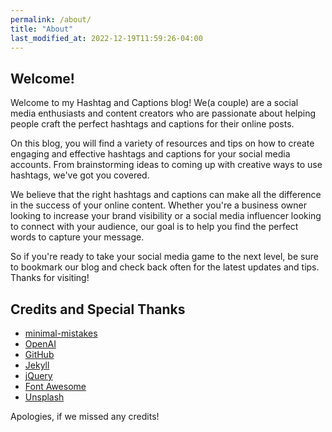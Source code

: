 ```yaml
---
permalink: /about/
title: "About"
last_modified_at: 2022-12-19T11:59:26-04:00
---
```


## Welcome!
Welcome to my Hashtag and Captions blog! We(a couple) are a social media enthusiasts and content creators who are passionate about helping people craft the perfect hashtags and captions for their online posts.

On this blog, you will find a variety of resources and tips on how to create engaging and effective hashtags and captions for your social media accounts. From brainstorming ideas to coming up with creative ways to use hashtags, we've got you covered.

We believe that the right hashtags and captions can make all the difference in the success of your online content. Whether you're a business owner looking to increase your brand visibility or a social media influencer looking to connect with your audience, our goal is to help you find the perfect words to capture your message.

So if you're ready to take your social media game to the next level, be sure to bookmark our blog and check back often for the latest updates and tips. Thanks for visiting!

## Credits and Special Thanks
- [minimal-mistakes](https://mmistakes.github.io/minimal-mistakes/)
- [OpenAI](https://openai.com/)
- [GitHub](https://github.com/)
- [Jekyll](https://jekyllrb.com/)
- [jQuery](https://jquery.com/)
- [Font Awesome](http://fontawesome.io/)
- [Unsplash](https://unsplash.com/)

Apologies, if we missed any credits!